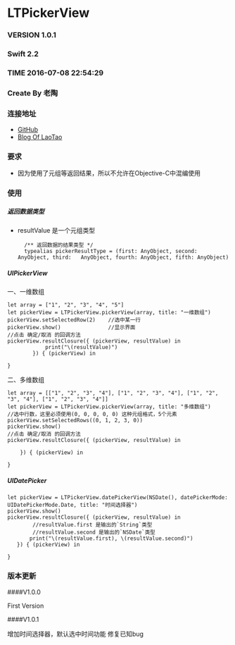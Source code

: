 # LTPickerView

### VERSION 1.0.1
### Swift 2.2
### TIME 2016-07-08 22:54:29
### Create By 老陶

### 连接地址
 * [GitHub](https://github.com/beyond521t/)
 * [Blog Of LaoTao](http://blog.devtao.com/2016/07/08/swift-LTPickerView/)
 
### 要求
*	因为使用了元组等返回结果，所以不允许在Objective-C中混编使用
 
### 使用
	
##### 返回数据类型

* resultValue 是一个元组类型
	
		/** 返回数据的结果类型 */
		typealias pickerResultType = (first: AnyObject, second: AnyObject, third: 	AnyObject, fourth: AnyObject, fifth: AnyObject)
	
		

##### UIPickerView

一、一维数组

	let array = ["1", "2", "3", "4", "5"]
    let pickerView = LTPickerView.pickerView(array, title: "一维数组")
    pickerView.setSelectedRow(2)	//选中某一行
    pickerView.show()				//显示界面
    //点击 确定/取消 的回调方法
    pickerView.resultClosure({ (pickerView, resultValue) in
                print("\(resultValue)")
            }) { (pickerView) in
                
    }

二、多维数组

	let array = [["1", "2", "3", "4"], ["1", "2", "3", "4"], ["1", "2", "3", "4"], ["1", "2", "3", "4"]]
    let pickerView = LTPickerView.pickerView(array, title: "多维数组")
    //选中行数，这里必须使用(0, 0, 0, 0, 0) 这种元组格式，5个元素
    pickerView.setSelectedRows((0, 1, 2, 3, 0))
    pickerView.show()
    //点击 确定/取消 的回调方法
    pickerView.resultClosure({ (pickerView, resultValue) in
           
        }) { (pickerView) in
            
    }    
        
##### UIDatePicker

	let pickerView = LTPickerView.datePickerView(NSDate(), datePickerMode: UIDatePickerMode.Date, title: "时间选择器")
   	pickerView.show()
   	pickerView.resultClosure({ (pickerView, resultValue) in
   			//resultValue.first 是输出的`String`类型
   			//resultValue.second 是输出的`NSDate`类型
           print("\(resultValue.first), \(resultValue.second)")
       }) { (pickerView) in
           
   	}
   	
### 版本更新
####V1.0.0

First Version
	
####V1.0.1

增加时间选择器，默认选中时间功能
修复已知bug
	